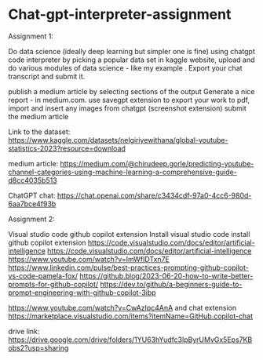 # Chat-gpt-interpreter-assignment

Assignment 1:

Do data science (ideally deep learning but simpler one is fine) using chatgpt code interpreter by picking a popular data set in kaggle website, upload and do various modules of data science - like my example . Export your chat transcript and submit it.

publish a medium article by selecting sections of the output Generate a nice report - in medium.com. use savegpt extension to export your work to pdf, import and insert any images from chatgpt (screenshot extension) submit the medium article

Link to the dataset: https://www.kaggle.com/datasets/nelgiriyewithana/global-youtube-statistics-2023?resource=download

medium article: https://medium.com/@chirudeep.gorle/predicting-youtube-channel-categories-using-machine-learning-a-comprehensive-guide-d8cc4035b513

ChatGPT chat: https://chat.openai.com/share/c3434cdf-97a0-4cc6-980d-6aa7bce4f93b

Assignment 2:

Visual studio code github copilot extension Install visual studio code install github copilot extension https://code.visualstudio.com/docs/editor/artificial-intelligence https://code.visualstudio.com/docs/editor/artificial-intelligence https://www.youtube.com/watch?v=ImWfIDTxn7E https://www.linkedin.com/pulse/best-practices-prompting-github-copilot-vs-code-pamela-fox/ https://github.blog/2023-06-20-how-to-write-better-prompts-for-github-copilot/ https://dev.to/github/a-beginners-guide-to-prompt-engineering-with-github-copilot-3ibp

https://www.youtube.com/watch?v=CwAzIpc4AnA and chat extension https://marketplace.visualstudio.com/items?itemName=GitHub.copilot-chat

drive link: https://drive.google.com/drive/folders/1YU63hYudfc3lpByrUMvGx5Eps7KBobs2?usp=sharing
